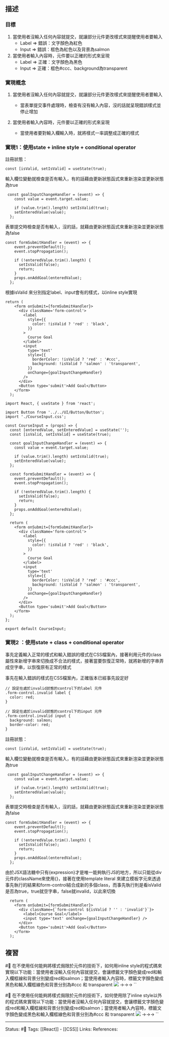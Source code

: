 

## 描述

### 目標
1. 當使用者沒輸入任何內容就提交，就讓部分元件更改樣式來提醒使用者要輸入
	- Label => 錯誤：文字顏色為紅色
	- Input => 錯誤：框色為紅色以及背景為salmon
2. 當使用者輸入內容時，元件要以正確的形式來呈現
	- Label => 正確：文字顏色為黑色
	- Input => 正確：框色#ccc、background為transparent

### 實現概念

1. 當使用者沒輸入任何內容就提交，就讓部分元件更改樣式來提醒使用者要輸入
	- 當表單提交事件處理時，檢查有沒有輸入內容，沒的話就呈現錯誤樣式並停止增加

2. 當使用者輸入內容時，元件要以正確的形式來呈現
	- 當使用者要對輸入欄輸入時，就將樣式一率調整成正確的樣式

### 實現1：使用state + inline style + conditional operator

註冊狀態：
```
const [isValid, setIsValid] = useState(true);
```

輸入欄位變動就檢查是否有輸入，有的話藉由更新狀態函式來重新渲染並更新狀態為true
```
 const goalInputChangeHandler = (event) => {
    const value = event.target.value;

    if (value.trim().length) setIsValid(true);
    setEnteredValue(value);
  };
```


表單提交時檢查是否有輸入，沒的話，就藉由更新狀態函式來重新渲染並更新狀態為false
```
const formSubmitHandler = (event) => {
    event.preventDefault();
    event.stopPropagation();

    if (!enteredValue.trim().length) {
      setIsValid(false);
      return;
    }
    props.onAddGoal(enteredValue);
  };
```

根據isValid 來分別指定label、input會有的樣式，以inline style實現
```
return (
    <form onSubmit={formSubmitHandler}>
      <div className='form-control'>
        <label
          style={{
            color: !isValid ? 'red' : 'black',
          }}
        >
          Course Goal
        </label>
        <input
          type='text'
          style={{
            borderColor: !isValid ? 'red' : '#ccc',
            background: !isValid ? 'salmon' : 'transparent',
          }}
          onChange={goalInputChangeHandler}
        />
      </div>
      <Button type='submit'>Add Goal</Button>
    </form>
  );
```




```
import React, { useState } from 'react';

import Button from '../../UI/Button/Button';
import './CourseInput.css';

const CourseInput = (props) => {
  const [enteredValue, setEnteredValue] = useState('');
  const [isValid, setIsValid] = useState(true);

  const goalInputChangeHandler = (event) => {
    const value = event.target.value;

    if (value.trim().length) setIsValid(true);
    setEnteredValue(value);
  };

  const formSubmitHandler = (event) => {
    event.preventDefault();
    event.stopPropagation();

    if (!enteredValue.trim().length) {
      setIsValid(false);
      return;
    }
    props.onAddGoal(enteredValue);
  };

  return (
    <form onSubmit={formSubmitHandler}>
      <div className='form-control'>
        <label
          style={{
            color: !isValid ? 'red' : 'black',
          }}
        >
          Course Goal
        </label>
        <input
          type='text'
          style={{
            borderColor: !isValid ? 'red' : '#ccc',
            background: !isValid ? 'salmon' : 'transparent',
          }}
          onChange={goalInputChangeHandler}
        />
      </div>
      <Button type='submit'>Add Goal</Button>
    </form>
  );
};

export default CourseInput;

```


### 實現2 ：使用state + class + conditional operator
事先定義輸入正常的樣式和輸入錯誤的樣式在CSS檔案內，接著利用元件的class屬性來新增字串來切換成不合法的樣式，接著當要恢復正常時，就將新增的字串弄成空字串，以恢復原有正常的樣式

事先在輸入錯誤的樣式在CSS檔案內，正確版本已經事先設定好
```
// 設定在處於invalid狀態的control下的label 元件
.form-control.invalid label {
  color: red;
}

// 設定在處於invalid狀態的control下的input 元件
.form-control.invalid input {
  background: salmon;
  border-color: red;
}
```


註冊狀態：
```
const [isValid, setIsValid] = useState(true);
```

輸入欄位變動就檢查是否有輸入，有的話藉由更新狀態函式來重新渲染並更新狀態為true
```
 const goalInputChangeHandler = (event) => {
    const value = event.target.value;

    if (value.trim().length) setIsValid(true);
    setEnteredValue(value);
  };
```


表單提交時檢查是否有輸入，沒的話，就藉由更新狀態函式來重新渲染並更新狀態為false
```
const formSubmitHandler = (event) => {
    event.preventDefault();
    event.stopPropagation();

    if (!enteredValue.trim().length) {
      setIsValid(false);
      return;
    }
    props.onAddGoal(enteredValue);
  };
```

由於JSX語法糖中只有{expression}才是唯一能夠執行JS的地方，所以只能從div元件的className來使用{}，接著在使用template literal 來建立模板字元來透過事先執行的結果和form-control結合成新的多個class，而事先執行則是看isValid是否為true，true就空字串，false就invalid，以此來切換
```
  return (
    <form onSubmit={formSubmitHandler}>
      <div className={`form-control ${isValid ? '' : 'invalid'}`}>
        <label>Course Goal</label>
        <input type='text' onChange={goalInputChangeHandler} />
      </div>
      <Button type='submit'>Add Goal</Button>
    </form>
  );
```

## 複習

#🧠 在不使用任何能夠將樣式侷限於元件的技術下，如何用inline style的程式碼來實現以下功能：當使用者沒輸入任何內容就提交，會讓標籤文字顏色變成red和輸入欄框線和背景分別變成red和salmon；當使用者輸入內容時，標籤文字顏色變成黑色和輸入欄框線色和背景分別為#ccc 和 transparent ![](https://res.cloudinary.com/dqfxgtyoi/image/upload/v1662045565/blog/react/style/input-style_r9h5bj.png) ->->-> ``
<!--SR:!2022-10-07,23,250-->


#🧠 在不使用任何能夠將樣式侷限於元件的技術下，如何使用除了inline style以外的程式碼來實現以下功能：當使用者沒輸入任何內容就提交，會讓標籤文字顏色變成red和輸入欄框線和背景分別變成red和salmon；當使用者輸入內容時，標籤文字顏色變成黑色和輸入欄框線色和背景分別為#ccc 和 transparent ![](https://res.cloudinary.com/dqfxgtyoi/image/upload/v1662045565/blog/react/style/input-style_r9h5bj.png)  ->->-> ``
<!--SR:!2022-10-12,27,250-->




---
Status: #🌱 
Tags:
[[React]] - [[CSS]]
Links:
References:



